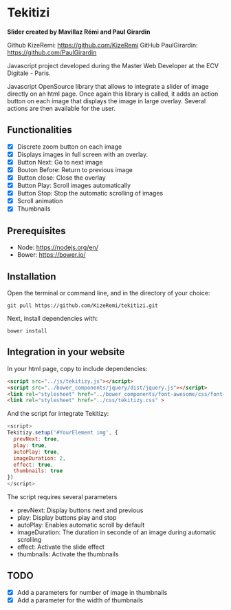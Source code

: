 # Tekitizi
**Slider created by Mavillaz Rémi and Paul Girardin**

Github KizeRemi: https://github.com/KizeRemi
GitHub PaulGirardin: https://github.com/PaulGirardin

Javascript project developed during the Master Web Developer at the ECV Digitale - Paris.

Javascript OpenSource library that allows to integrate a slider of image directly on an html page. Once again
this library is called, it adds an action button on each image that displays the image in large overlay.
Several actions are then available for the user.

## Functionalities
- [x] Discrete zoom button on each image
- [x] Displays images in full screen with an overlay.
- [x] Button Next: Go to next image
- [x] Bouton Before: Return to previous image
- [x] Button close: Close the overlay
- [x] Button Play: Scroll images automatically
- [x] Button Stop: Stop the automatic scrolling of images
- [x] Scroll animation
- [x] Thumbnails

## Prerequisites
- Node: https://nodejs.org/en/
- Bower: https://bower.io/

## Installation
Open the terminal or command line, and in the directory of your choice:

```
git pull https://github.com/KizeRemi/tekitizi.git
```

Next, install dependencies with:
```
bower install
```

## Integration in your website
In your html page, copy to include dependencies:
```html
<script src="../js/tekitizy.js"></script>
<script src="../bower_components/jquery/dist/jquery.js"></script>
<link rel="stylesheet" href="../bower_components/font-awesome/css/font-awesome.css" >
<link rel="stylesheet" href="../css/tekitizy.css" >
```

And the script for integrate Tekitizy:
```javascript
<script>
Tekitizy.setup('#YourElement img', {
  prevNext: true, 
  play: true, 
  autoPlay: true, 
  imageDuration: 2, 
  effect: true, 
  thumbnails: true 
})
</script>
```

The script requires several parameters
* prevNext: Display buttons next and previous
* play: Display buttons play and stop
* autoPlay: Enables automatic scroll by default
* imageDuration: The duration in seconde of an image during automatic scrolling
* effect: Activate the slide effect
* thumbnails: Activate the thumbnails

## TODO
- [x] Add a parameters for number of image in thumbnails
- [x] Add a parameter for the width of thumbnails
